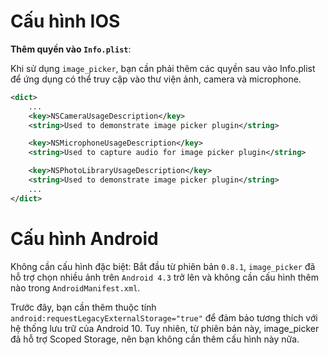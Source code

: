 # Cấu hình IOS

<b>Thêm quyền vào `Info.plist`</b>: 

Khi sử dụng `image_picker`, bạn cần phải thêm các quyền sau vào Info.plist để ứng dụng có thể truy cập vào thư viện ảnh, camera và microphone.
```xml
<dict>
    ...
    <key>NSCameraUsageDescription</key>
	<string>Used to demonstrate image picker plugin</string>

	<key>NSMicrophoneUsageDescription</key>
	<string>Used to capture audio for image picker plugin</string>

	<key>NSPhotoLibraryUsageDescription</key>
	<string>Used to demonstrate image picker plugin</string>
    ...
</dict>

```

# Cấu hình Android
Không cần cấu hình đặc biệt: Bắt đầu từ phiên bản `0.8.1`, `image_picker` đã hỗ trợ chọn nhiều ảnh trên `Android 4.3` trở lên và không cần cấu hình thêm nào trong `AndroidManifest.xml`.

Trước đây, bạn cần thêm thuộc tính `android:requestLegacyExternalStorage="true"` để đảm bảo tương thích với hệ thống lưu trữ của Android 10. Tuy nhiên, từ phiên bản này, image_picker đã hỗ trợ Scoped Storage, nên bạn không cần thêm cấu hình này nữa.
